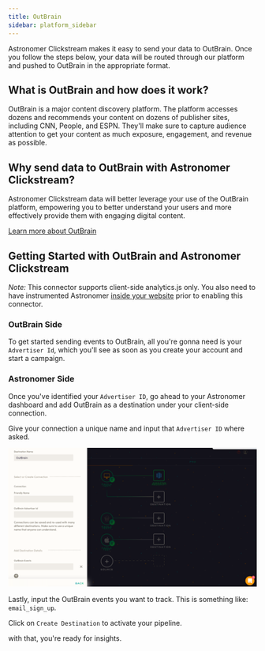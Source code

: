```yaml
---
title: OutBrain
sidebar: platform_sidebar
---
```


Astronomer Clickstream makes it easy to send your data to OutBrain. Once you follow the steps below, your data will be routed through our platform and pushed to OutBrain in the appropriate format. 

## What is OutBrain and how does it work?

OutBrain is a major content discovery platform. The platform accesses dozens and recommends your content on dozens of publisher sites, including CNN, People, and ESPN. They'll make sure to capture audience attention to get your content as much exposure, engagement, and revenue as possible. 

## Why send data to OutBrain with Astronomer Clickstream?

Astronomer Clickstream data will better leverage your use of the OutBrain platform, empowering you to better understand your users and more effectively provide them with engaging digital content. 

[Learn more about OutBrain](https://www.outbrain.com/)

## Getting Started with OutBrain and Astronomer Clickstream

*Note:* This connector supports client-side analytics.js only.  You also need to have instrumented Astronomer [inside your website](../sources/analyticsjs.md) prior to enabling this connector.

### OutBrain Side

To get started sending events to OutBrain, all you're gonna need is your `Advertiser Id`, which you'll see as soon as you create your account and start a campaign. 

### Astronomer Side 

Once you've identified your `Advertiser ID`, go ahead to your Astronomer dashboard and add OutBrain as a destination under your client-side connection. 

Give your connection a unique name and input that `Advertiser ID` where asked. 

![OutBrain1](../../../images/Outbrain1.png)

Lastly, input the OutBrain events you want to track. This is something like: `email_sign_up`. 

Click on `Create Destination` to activate your pipeline. 

with that, you're ready for insights. 







